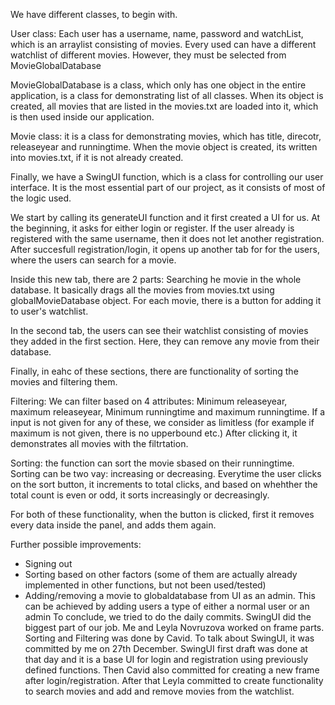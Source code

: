 We have different classes, to begin with.

User class: Each user has a username, name, password and watchList, which is an arraylist consisting of movies.
Every used can have a different watchlist of different movies. However, they must be selected from MovieGlobalDatabase

MovieGlobalDatabase is a class, which only has one object in the entire application, is a class for demonstrating list of all classes.
When its object is created, all movies that are listed in the movies.txt are loaded into it, which is then used inside our application.

Movie class: it is a class for demonstrating movies, which has title, direcotr, releaseyear and runningtime. When the movie object is created, its written into movies.txt,
if it is not already created.

Finally, we have a SwingUI function, which is a class for controlling our user interface.
It is the most essential part of our project, as it consists of most of the logic used.

We start by calling its generateUI function and it first created a UI for us.
At the beginning, it asks for either login or register.
If the user already is registered with the same username, then it does not let another registration.
After succesfull registration/login, it opens up another tab for for the users, where the users can search for a movie.

Inside this new tab, there are 2 parts:
Searching he movie in the whole database. It basically drags all the movies from movies.txt using globalMovieDatabase object.
For each movie, there is a button for adding it to user's watchlist.

In the second tab, the users can see their watchlist consisting of movies they added in the first section. Here, they can remove any movie from their database.

Finally, in eahc of these sections, there are functionality of sorting the movies and filtering them.

Filtering:
We can filter based on 4 attributes:
Minimum releaseyear, maximum releaseyear, Minimum runningtime and maximum runningtime.
If a input is not given for any of these, we consider as limitless (for example if maximum is not given, there is no upperbound etc.)
After clicking it, it demonstrates all movies with the filtrtation.

Sorting:
the function can sort the movie sbased on their runningtime. Sorting can be two vay: increasing or decreasing.
Everytime the user clicks on the sort button, it increments to total clicks, and based on whehther the total count is even or odd, it sorts increasingly or decreasingly.

For both of these functionality, when the button is clicked, first it removes every data inside the panel, and adds them again.

Further possible improvements:
- Signing out
- Sorting based on other factors (some of them are actually already implemented in other functions, but not been used/tested)
- Adding/removing a movie to globaldatabase from UI as an admin. This can be achieved by adding users a type of either a normal user or an admin
To conclude, we tried to do the daily commits. SwingUI did the biggest part of our job. Me and Leyla Novruzova worked on frame parts. Sorting and Filtering was done by Cavid. 
To talk about SwingUI, it was committed by me on 27th December. SwingUI first draft was done at that day and it is a base UI for login and registration using previously defined functions.
Then Cavid also committed for creating a new frame after login/registration.
After that Leyla committed to create functionality to search movies and add and remove movies from the watchlist.
